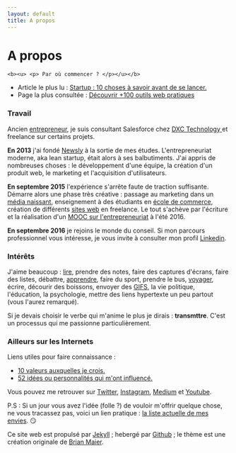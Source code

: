 ```yaml
---
layout: default
title: A propos
---
```


<div class="post">
	<h1 class="pageTitle">A propos</h1>


	<b><u> <p> Par où commencer ? </p></u></b>  
  <ul>
      <li>Article le plus lu : <a href="https://medium.com/@dawise_/my-10-favorite-quotes-yet-3f8a4122336b"> Startup : 10 choses à savoir avant de se lancer.</a></li>
      <li>Page la plus consultée : <a href="/Outils">Découvrir +100 outils web pratiques</a></li>
  </ul>

  <h3> Travail </h3>
  <p> Ancien <a href="/startups">entrepreneur</a>, je suis consultant Salesforce chez <a href="https://www.dxc.technology/"> DXC Technology </a> et freelance sur certains projets.</p> 

  <p> <b>En 2013</b> j'ai fondé <a href="https://fr.petitsfrenchies.com/newsly-application-web-favoris-interview/">Newsly</a> à la sortie de mes études. L'entrepreneuriat moderne, aka lean startup, était alors à ses balbutiments. J'ai appris de nombreuses choses : le développement d'une équipe, la création d'un produit web, le marketing et l'acquisition d'utilisateurs.</p> 

  <p> <b> En septembre 2015</b> l'expérience s'arrête faute de traction suffisante. Démarre alors une phase très créative : passage au marketing dans un <a href="https://www.brief.me/"> média naissant</a>, enseignement à des étudiants en <a href="http://www.emlv.fr/"> école de commerce</a>, création de différents <a href="/Portfolio">sites web</a> en freelance. Le tout s'achève par l'écriture et la réalisation d'un <a href="https://www.udemy.com/startuptour/?couponCode=DAVIDWISE.FR">MOOC sur l'entrepreneuriat</a> à l'été 2016.</p> 

  <p><b>En septembre 2016</b> je rejoins le monde du conseil. Si mon parcours professionnel vous intéresse, je vous invite à consulter mon profil <a href="">Linkedin</a>.</p> 

  <h3> Intérêts</h3>
  <p> J'aime beaucoup : <a href="/bibliotheque">lire</a>,  prendre des notes, faire des captures d'écrans, faire des listes, débattre, <a href="/bibliotheque">apprendre</a>, faire du sport, prendre le bus, <a href="https://www.instagram.com/dawise_/">voyager</a>, écrire, décourir des boissons, envoyer des <a href="https://giphy.com/">GIFS</a>, la vie politique, l'éducation, la psychologie, mettre des liens hypertexte un peu partout (vous l'aurez remarqué). </p>

  <p> Si je devais choisir le verbe qui m'anime le plus je dirais : <b>transmttre</b>.
  C'est un processus qui me passionne particulièrement. 
  </p> 

  <h3> Ailleurs sur les Internets</h3>
  <p>Liens utiles pour faire connaissance :</p> 
      <ul>
      <li><a href="https://medium.com/@dawise_/my-10-favorite-quotes-yet-3f8a4122336b"> 10 valeurs auxquelles je crois.</a></li>
      <li><a href="http://challenge52.tumblr.com/"> 52 idées ou personnalités qui m'ont influencé.</a></li>
     </ul>

 <p>Vous pouvez me retrouver sur <a href="https://twitter.com/dawise_">Twitter</a>, <a href="https://www.instagram.com/dawise_/">Instagram</a>, <a href="https://medium.com/@dawise_">Medium</a> et <a href="https://www.youtube.com/channel/UCUtv9U3_GGoBrp_YvSWUj7A">Youtube</a>.</p>

 <p>P.S : Si un jour vous avez l'idée (folle ?) de vouloir m'offrir quelque chose, ne vous tracassez pas, voici un lien pratique : <a href="https://kit.com/dawise/la-liste-des-mes-envies"> la liste actuelle de mes envies</a>. &#128527; </p>

<p> Ce site web est propulsé par <a href="https://jekyllrb.com/">Jekyll</a> ; hebergé par <a href="https://github.com/">Github</a> ; le thème est une création originale de <a href="http://brianmaierjr.com">Brian Maier</a>.</p>
